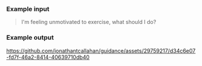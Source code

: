 ### Example input

> I'm feeling unmotivated to exercise, what should I do?

### Example output

https://github.com/jonathantcallahan/guidance/assets/29759217/d34c6e07-fd7f-46a2-8414-40639710db40

